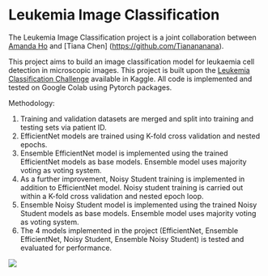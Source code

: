 # Leukemia Image Classification

The Leukemia Image Classification project is a joint collaboration between [Amanda Ho](https://github.com/Amandahsr) and [Tiana Chen] (https://github.com/Tianananana). 

This project aims to build an image classification model for leukaemia cell detection in microscopic images. This project is built upon the [Leukemia Classification Challenge](https://www.kaggle.com/andrewmvd/leukemia-classification) available in Kaggle. All code is implemented and tested on Google Colab using Pytorch packages.

Methodology:
1. Training and validation datasets are merged and split into training and testing sets via patient ID.
2. EfficientNet models are trained using K-fold cross validation and nested epochs.
3. Ensemble EfficientNet model is implemented using the trained EfficientNet models as base models. Ensemble model uses majority voting as voting system.
4. As a further improvement, Noisy Student training is implemented in addition to EfficientNet model. Noisy student training is carried out within a K-fold cross validation and nested epoch loop.
5. Ensemble Noisy Student model is implemented using the trained Noisy Student models as base models. Ensemble model uses majority voting as voting system.
6. The 4 models implemented in the project (EfficientNet, Ensemble EfficientNet, Noisy Student, Ensemble Noisy Student) is tested and evaluated for performance.

![](https://github.com/Amandahsr/ZB4171_LeukemiaImageClassification-Ongoing-/blob/main/Project%20Overview.png) 

